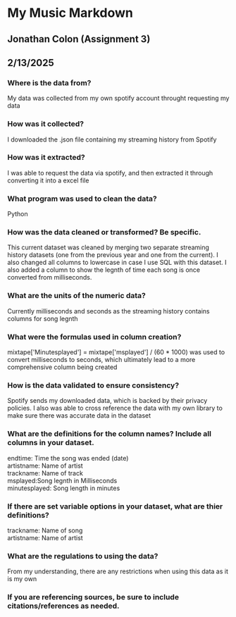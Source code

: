 # My Music Markdown
## Jonathan Colon (Assignment 3)
## 2/13/2025<br>

### Where is the data from? ​

My data was collected from my own spotify account throught requesting my data<br>

### How was it collected?​
I downloaded the .json file containing my streaming history from Spotify
<br>
### How was it extracted?​
I was able to request the data via spotify, and then extracted it through converting it into a excel file<br>

### What program was used to clean the data?​
Python<br>

### How was the data cleaned or transformed? Be specific.​
This current dataset was cleaned by merging two separate streaming history datasets (one from the previous year and one from the current). I also changed all columns to lowercase in case I use SQL with this dataset.
I also added a column to show the legnth of time each song is once converted from milliseconds.<br>


### What are the units of the numeric data?​
Currently milliseconds and seconds as the streaming history contains columns for song legnth <br>

### What were the formulas used in column creation?​<br>

mixtape['Minutesplayed'] = mixtape['msplayed'] / (60 * 1000) was used to convert milliseconds to seconds, which ultimately lead to a more comprehensive column being created<br>

### How is the data validated to ensure consistency?​

Spotify sends my downloaded data, which is backed by their privacy policies. I also was able to cross reference the data with my own library to make sure there was accurate data in the dataset

### What are the definitions for the column names? Include all columns in your dataset.​
endtime: Time the song was ended (date)<br>
artistname: Name of artist<br>
trackname: Name of track<br>
msplayed:Song legnth in Milliseconds<br> 
minutesplayed: Song length in minutes<br>

### If there are set variable options in your dataset, what are thier definitions? ​
trackname: Name of song<br>
artistname: Name of artist



### What are the regulations to using the data? 
From my understanding, there are any restrictions when using this data as it is my own<br>

### If you are referencing sources, be sure to include citations/references as needed.
